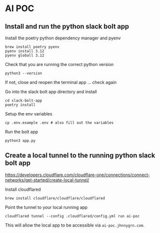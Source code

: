 # AI POC

## Install and run the python slack bolt app

Install the poetry python dependency manager and pyenv
```
brew install poetry pyenv
pyenv install 3.12
pyenv globall 3.12
```

Check that you are running the correct python version
```
python3 --version
```

If not, close and reopen the terminal app ... check again

Go into the slack bolt app directory and install
```
cd slack-bolt-app
poetry install
```

Setup the env variables
```
cp .env.example .env # also fill out the variables
```

Run the bolt app
```
python3 app.py
```

## Create a local tunnel to the running python slack bolt app

https://developers.cloudflare.com/cloudflare-one/connections/connect-networks/get-started/create-local-tunnel/

Install cloudflared
```
brew install cloudflare/cloudflare/cloudflared
```

Point the tunnel to your local running app
```
cloudflared tunnel --config .cloudflared/config.yml run ai-poc
```

This will allow the local app to be accessible via `ai-poc.jhnnygrn.com`.